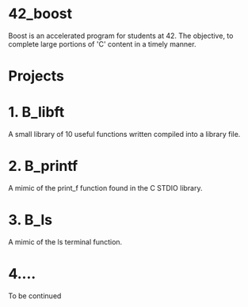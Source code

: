 # 42_boost
Boost is an accelerated program for students at 42. 
The objective, to complete large portions of 'C' content in a timely manner.

# Projects

# 1. B_libft
A small library of 10 useful functions written compiled into a library file.

# 2. B_printf
A mimic of the print_f function found in the C STDIO library.

# 3. B_ls
A mimic of the ls terminal function.

# 4....
 To be continued
